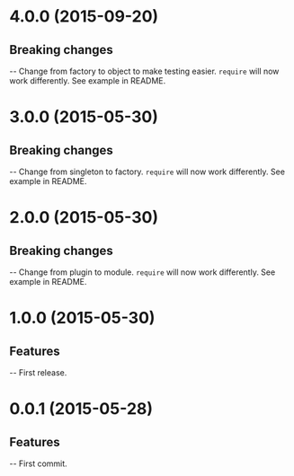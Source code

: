 # 4.0.0 (2015-09-20)

## Breaking changes

-- Change from factory to object to make testing easier. ```require``` will now work differently. See example in README.

# 3.0.0 (2015-05-30)

## Breaking changes

-- Change from singleton to factory. ```require``` will now work differently. See example in README.

# 2.0.0 (2015-05-30)

## Breaking changes

-- Change from plugin to module. ```require``` will now work differently. See example in README.

# 1.0.0 (2015-05-30)

## Features

-- First release.

# 0.0.1 (2015-05-28)

## Features

-- First commit.